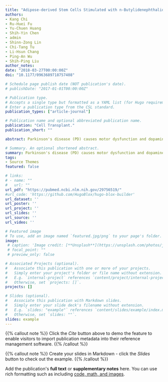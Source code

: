```yaml
---
title: "Adipose-derived Stem Cells Stimulated with n-Butylidenephthalide Exhibit Therapeutic Effects in a Mouse Model of Parkinson’s Disease"
authors:
- Kang Chi
- Ru-Huei Fu
- Yu-Chuen Huang
- Shih-Yin Chen
- admin
- Shinn-Zong Lin
- Chi-Tang Tu
- Li-Hsun Chang
- Ping-An Wu
- Shih-Ping Liu
author_notes:
date: "2018-03-27T00:00:00Z"
doi: "10.1177/0963689718757408"

# Schedule page publish date (NOT publication's date).
# publishDate: "2017-01-01T00:00:00Z"

# Publication type.
# Accepts a single type but formatted as a YAML list (for Hugo requirements).
# Enter a publication type from the CSL standard.
publication_types: ["article-journal"]

# Publication name and optional abbreviated publication name.
publication: "Cell Transplant."
publication_short: ""

abstract: Parkinson's disease (PD) causes motor dysfunction and dopaminergic cell death. Drug treatments can effectively reduce symptoms but often cause unwanted side effects. Stem cell therapies using cell replacement or indirect beneficial secretomes have recently emerged as potential therapeutic strategies. Although various types of stem cells have been proposed as possible candidates, adipose-derived stem cells (ADSCs) are easily obtainable, more abundant, less ethically disputed, and able to differentiate into multiple cell lineages. However, treatment of PD using adult stem cells is known to be less efficacious than neuron or embryonic stem cell transplantation. Therefore, improved therapies are urgently needed. n-Butylidenephthalide (BP), which is extracted from Angelica sinensis, has been shown to have anti-inflammatory and neuroprotective effects. Indeed, we previously demonstrated that BP treatment of ADSCs enhances the expression of neurogenesis and homing factors such as nuclear receptor related 1 protein, stromal-derived factor 1, and brain-derived neurotrophic factor. In the present study, we examined the ability of BP-pretreated ADSC transplantation to improve PD motor symptoms and protect dopamine neurons in a mouse model of PD. We evaluated the results using neuronal behavior tests such as beam walking, rotarod, and locomotor activity tests. ADSCs with or without BP pretreatment were transplanted into the striatum. Our findings demonstrated that ADSC transplantation improved motor abilities with varied efficacies and that BP stimulation improved the therapeutic effects of transplantation. Dopaminergic cell numbers returned to normal in ADSC-transplanted mice after 22 d. In summary, stimulating ADSCs with BP improved PD recovery efficiency. Thus, our results provide important new strategies to improve stem cell therapies for neurodegenerative diseases in future studies.

# Summary. An optional shortened abstract.
summary: Parkinson's disease (PD) causes motor dysfunction and dopaminergic cell death, with current treatments often leading to side effects. This study demonstrates that pretreating adipose-derived stem cells (ADSCs) with n-butylidenephthalide (BP), a compound with neuroprotective effects, enhances their therapeutic efficacy in a PD mouse model. Transplantation of BP-pretreated ADSCs improved motor symptoms and restored dopamine neuron levels, highlighting a promising strategy to enhance stem cell therapies for neurodegenerative diseases.
tags:
- Source Themes
featured: false

# links:
# - name: ""
#   url: ""
url_pdf: "https://pubmed.ncbi.nlm.nih.gov/29756519/"
#url_code: 'https://github.com/HugoBlox/hugo-blox-builder'
url_dataset: ''
url_poster: ''
url_project: ''
url_slides: ''
url_source: ''
url_video: ''

# Featured image
# To use, add an image named `featured.jpg/png` to your page's folder. 
image:
 # caption: 'Image credit: [**Unsplash**](https://unsplash.com/photos/jdD8gXaTZsc)'
 # focal_point: ""
 # preview_only: false

# Associated Projects (optional).
#   Associate this publication with one or more of your projects.
#   Simply enter your project's folder or file name without extension.
#   E.g. `internal-project` references `content/project/internal-project/index.md`.
#   Otherwise, set `projects: []`.
projects: []

# Slides (optional).
#   Associate this publication with Markdown slides.
#   Simply enter your slide deck's filename without extension.
#   E.g. `slides: "example"` references `content/slides/example/index.md`.
#   Otherwise, set `slides: ""`.
slides: example
---
```


{{% callout note %}}
Click the *Cite* button above to demo the feature to enable visitors to import publication metadata into their reference management software.
{{% /callout %}}

{{% callout note %}}
Create your slides in Markdown - click the *Slides* button to check out the example.
{{% /callout %}}

Add the publication's **full text** or **supplementary notes** here. You can use rich formatting such as including [code, math, and images](https://docs.hugoblox.com/content/writing-markdown-latex/).
